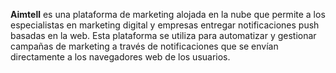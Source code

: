 
**Aimtell** es una plataforma de marketing alojada en la nube que permite a los especialistas en marketing digital y empresas entregar notificaciones push basadas en la web. Esta plataforma se utiliza para automatizar y gestionar campañas de marketing a través de notificaciones que se envían directamente a los navegadores web de los usuarios.
